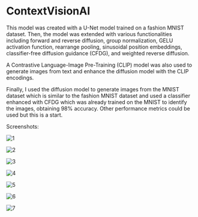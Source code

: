 # ContextVisionAI

This model was created with a U-Net model trained on a fashion MNIST dataset. Then, the model was extended with various functionalities including forward and reverse diffusion, group normalization, GELU activation function, rearrange pooling, sinusoidal position embeddings, classifier-free diffusion guidance (CFDG), and weighted reverse diffusion.

A Contrastive Language-Image Pre-Training (CLIP) model was also used to generate images from text and enhance the diffusion model with the CLIP encodings.

Finally, I used the diffusion model to generate images from the MNIST dataset which is similar to the fashion MNIST dataset and used a classifier enhanced with CFDG which was already trained on the MNIST to identify the images, obtaining 98% accuracy. Other performance metrics could be used but this is a start.

Screenshots:

![1](https://github.com/user-attachments/assets/3960d18b-1a4b-41ed-bd1e-19c0b2b2867a)

![2](https://github.com/user-attachments/assets/413b42a7-c603-42bb-9810-83d867f9b233)

![3](https://github.com/user-attachments/assets/6fed994f-6892-4e02-b4cb-55376c2ce47d)

![4](https://github.com/user-attachments/assets/e985179d-595a-4549-ba2e-da9fe562bc8b)

![5](https://github.com/user-attachments/assets/72ce8201-9787-4c78-8e9b-8510155b9fce)

![6](https://github.com/user-attachments/assets/a370d297-3c69-40bc-87ad-52f32ded39a1)

![7](https://github.com/user-attachments/assets/d5b98b5a-281b-45ef-a489-beef22eed4a2)






